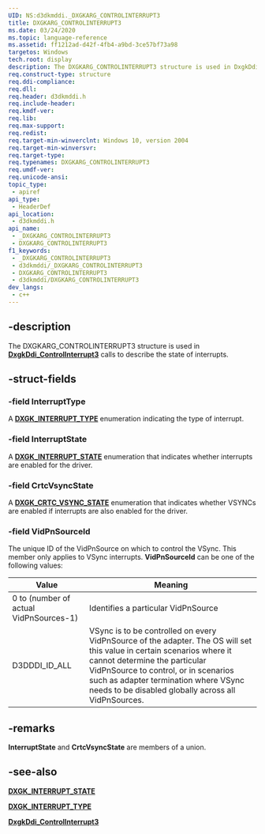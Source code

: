 ```yaml
---
UID: NS:d3dkmddi._DXGKARG_CONTROLINTERRUPT3
title: DXGKARG_CONTROLINTERRUPT3
ms.date: 03/24/2020
ms.topic: language-reference
ms.assetid: ff1212ad-d42f-4fb4-a9bd-3ce57bf73a98
targetos: Windows
tech.root: display
description: The DXGKARG_CONTROLINTERRUPT3 structure is used in DxgkDdi_ControlInterrupt3 calls to describe the state of interrupts.
req.construct-type: structure
req.ddi-compliance: 
req.dll: 
req.header: d3dkmddi.h
req.include-header: 
req.kmdf-ver: 
req.lib: 
req.max-support: 
req.redist: 
req.target-min-winverclnt: Windows 10, version 2004
req.target-min-winversvr: 
req.target-type: 
req.typenames: DXGKARG_CONTROLINTERRUPT3
req.umdf-ver: 
req.unicode-ansi: 
topic_type:
 - apiref
api_type:
 - HeaderDef
api_location:
 - d3dkmddi.h
api_name:
 - _DXGKARG_CONTROLINTERRUPT3
 - DXGKARG_CONTROLINTERRUPT3
f1_keywords:
 - _DXGKARG_CONTROLINTERRUPT3
 - d3dkmddi/_DXGKARG_CONTROLINTERRUPT3
 - DXGKARG_CONTROLINTERRUPT3
 - d3dkmddi/DXGKARG_CONTROLINTERRUPT3
dev_langs:
 - c++
---
```


## -description

The DXGKARG_CONTROLINTERRUPT3 structure is used in [**DxgkDdi_ControlInterrupt3**](https://docs.microsoft.com/windows-hardware/drivers/ddi/d3dkmddi/nc-d3dkmddi-dxgkddi_controlinterrupt3) calls to describe the state of interrupts.

## -struct-fields

### -field InterruptType

A [**DXGK_INTERRUPT_TYPE**](https://docs.microsoft.com/windows-hardware/drivers/ddi/d3dkmddi/ne-d3dkmddi-_dxgk_interrupt_type) enumeration indicating the type of interrupt.

### -field InterruptState

A [**DXGK_INTERRUPT_STATE**](https://docs.microsoft.com/windows-hardware/drivers/ddi/d3dkmddi/ne-d3dkmddi-_dxgk_interrupt_state) enumeration that indicates whether interrupts are enabled for the driver.

### -field CrtcVsyncState

A [**DXGK_CRTC_VSYNC_STATE**](https://docs.microsoft.com/windows-hardware/drivers/ddi/d3dkmddi/ne-d3dkmddi-_dxgk_crtc_vsync_state) enumeration that indicates whether VSYNCs are enabled if interrupts are also enabled for the driver.

### -field VidPnSourceId

The unique ID of the VidPnSource on which to control the VSync. This member only applies to VSync interrupts. **VidPnSourceId** can be one of the following values:

| Value | Meaning |
| ----- | ------- |
| 0 to (number of actual VidPnSources-1) | Identifies a particular VidPnSource |
| D3DDDI_ID_ALL | VSync is to be controlled on every VidPnSource of the adapter. The OS will set this value in certain scenarios where it cannot determine the particular VidPnSource to control, or in scenarios such as adapter termination where VSync needs to be disabled globally across all VidPnSources. |

## -remarks

**InterruptState** and **CrtcVsyncState** are members of a union.

## -see-also

[**DXGK_INTERRUPT_STATE**](https://docs.microsoft.com/windows-hardware/drivers/ddi/d3dkmddi/ne-d3dkmddi-_dxgk_interrupt_state)

[**DXGK_INTERRUPT_TYPE**](https://docs.microsoft.com/windows-hardware/drivers/ddi/d3dkmddi/ne-d3dkmddi-_dxgk_interrupt_type)

[**DxgkDdi_ControlInterrupt3**](https://docs.microsoft.com/windows-hardware/drivers/ddi/d3dkmddi/nc-d3dkmddi-dxgkddi_controlinterrupt3)

